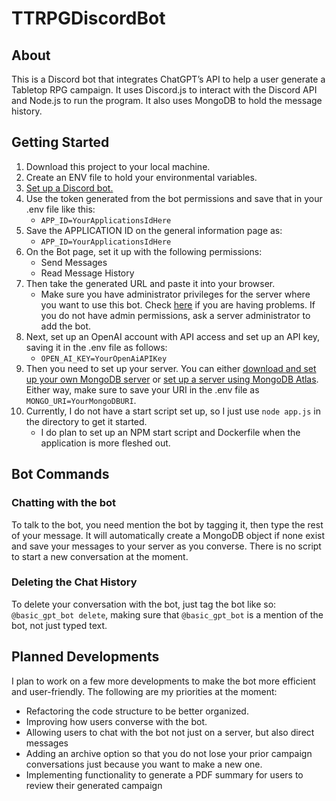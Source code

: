 # TTRPGDiscordBot 
## About

This is a Discord bot that integrates ChatGPT’s API to help a user generate a Tabletop RPG campaign. It uses Discord.js to interact with the Discord API and Node.js to run the program. It also uses MongoDB to hold the message history.

## Getting Started

1. Download this project to your local machine.
2. Create an ENV file to hold your environmental variables.
3. [Set up a Discord bot.](https://discord.com/developers/docs/quick-start/getting-started)
4. Use the token generated from the bot permissions and save that in your .env file like this:
   - `APP_ID=YourApplicationsIdHere`
5. Save the APPLICATION ID on the general information page as:
   - `APP_ID=YourApplicationsIdHere`
6. On the Bot page, set it up with the following permissions:
   -  Send Messages
   -  Read Message History
7. Then take the generated URL and paste it into your browser.
   - Make sure you have administrator privileges for the server where you want to use this bot. Check [here](https://support.discord.com/hc/en-us/articles/206029707-How-do-I-set-up-Permissions-) if you are having problems. If you do not have admin permissions, ask a server administrator to add the bot.
8. Next, set up an OpenAI account with API access and set up an API key, saving it in the .env file as follows:
   - `OPEN_AI_KEY=YourOpenAiAPIKey`
9. Then you need to set up your server. You can either [download and set up your own MongoDB server](https://www.mongodb.com/try/download/community) or [set up a server using MongoDB Atlas](https://www.mongodb.com/atlas). Either way, make sure to save your URI in the .env file as `MONGO_URI=YourMongoDBURI`.
10. Currently, I do not have a start script set up, so I just use `node app.js` in the directory to get it started.
    - I do plan to set up an NPM start script and Dockerfile when the application is more fleshed out.

## Bot Commands

### Chatting with the bot

To talk to the bot, you need mention the bot by tagging it, then type the rest of your message. It will automatically create a MongoDB object if none exist and save your messages to your server as you converse. There is no script to start a new conversation at the moment.

### Deleting the Chat History

To delete your conversation with the bot, just tag the bot like so: `@basic_gpt_bot delete`, making sure that `@basic_gpt_bot` is a mention of the bot, not just typed text.

## Planned Developments

I plan to work on a few more developments to make the bot more efficient and user-friendly. The following are my priorities at the moment:

- Refactoring the code structure to be better organized.
- Improving how users converse with the bot.
- Allowing users to chat with the bot not just on a server, but also direct messages
- Adding an archive option so that you do not lose your prior campaign conversations just because you want to make a new one.
- Implementing functionality to generate a PDF summary for users to review their generated campaign